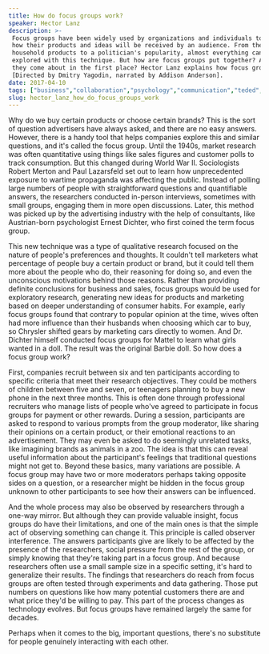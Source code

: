 ```yaml
---
title: How do focus groups work?
speaker: Hector Lanz
description: >-
 Focus groups have been widely used by organizations and individuals to find out
 how their products and ideas will be received by an audience. From the usage of
 household products to a politician's popularity, almost everything can be
 explored with this technique. But how are focus groups put together? And how did
 they come about in the first place? Hector Lanz explains how focus groups work.
 [Directed by Dmitry Yagodin, narrated by Addison Anderson].
date: 2017-04-10
tags: ["business","collaboration","psychology","communication","teded","education","animation"]
slug: hector_lanz_how_do_focus_groups_work
---
```


Why do we buy certain products or choose certain brands? This is the sort of question
advertisers have always asked, and there are no easy answers. However, there is a handy
tool that helps companies explore this and similar questions, and it's called the focus
group. Until the 1940s, market research was often quantitative using things like sales
figures and customer polls to track consumption. But this changed during World War II.
Sociologists Robert Merton and Paul Lazarsfeld set out to learn how unprecedented exposure
to wartime propaganda was affecting the public. Instead of polling large numbers of people
with straightforward questions and quantifiable answers, the researchers conducted 
in-person interviews, sometimes with small groups, engaging them in more open discussions.
Later, this method was picked up by the advertising industry with the help of consultants,
like Austrian-born psychologist Ernest Dichter, who first coined the term focus
group.

This new technique was a type of qualitative research focused on the nature of people's
preferences and thoughts. It couldn't tell marketers what percentage of people buy a
certain product or brand, but it could tell them more about the people who do, their
reasoning for doing so, and even the unconscious motivations behind those reasons. Rather
than providing definite conclusions for business and sales, focus groups would be used for
exploratory research, generating new ideas for products and marketing based on deeper
understanding of consumer habits. For example, early focus groups found that contrary to
popular opinion at the time, wives often had more influence than their husbands when
choosing which car to buy, so Chrysler shifted gears by marketing cars directly to women.
And Dr. Dichter himself conducted focus groups for Mattel to learn what girls wanted in a
doll. The result was the original Barbie doll. So how does a focus group
work?

First, companies recruit between six and ten participants according to specific criteria
that meet their research objectives. They could be mothers of children between five and
seven, or teenagers planning to buy a new phone in the next three months. This is often
done through professional recruiters who manage lists of people who've agreed to
participate in focus groups for payment or other rewards. During a session, participants
are asked to respond to various prompts from the group moderator, like sharing their
opinions on a certain product, or their emotional reactions to an advertisement. They may
even be asked to do seemingly unrelated tasks, like imagining brands as animals in a zoo.
The idea is that this can reveal useful information about the participant's feelings that
traditional questions might not get to. Beyond these basics, many variations are
possible. A focus group may have two or more moderators perhaps taking opposite sides on a
question, or a researcher might be hidden in the focus group unknown to other participants
to see how their answers can be influenced.

And the whole process may also be observed by researchers through a one-way mirror. But
although they can provide valuable insight, focus groups do have their limitations, and
one of the main ones is that the simple act of observing something can change it. This
principle is called observer interference. The answers participants give are likely to be
affected by the presence of the researchers, social pressure from the rest of the group,
or simply knowing that they're taking part in a focus group. And because researchers often
use a small sample size in a specific setting, it's hard to generalize their results. The
findings that researchers do reach from focus groups are often tested through experiments
and data gathering. Those put numbers on questions like how many potential customers there
are and what price they'd be willing to pay. This part of the process changes as
technology evolves. But focus groups have remained largely the same for
decades.

Perhaps when it comes to the big, important questions, there's no substitute for people
genuinely interacting with each other.

<!--
ad_duration=0
event="TED-Ed"
external_start_time=0
intro_duration=0
is_subtitle_required="False"
is_talk_featured="False"
language="en"
language_swap="False"
native_language="en"
number_of_related_talks=6
number_of_speakers=1
number_of_subtitled_videos=0
number_of_tags=7
number_of_talk_download_languages=25
number_of_talk_more_resources=0
number_of_talk_recommendations=0
number_of_talks_take_actions=0
post_ad_duration=0
published_timestamp="2019-12-18 20:53:09"
recording_date="2017-04-10"
speaker_is_published=0
speaker_name="Hector Lanz"
talk_name="How do focus groups work?"
talks_tags=["business","collaboration","psychology","communication","teded","education","animation"]
url_photo_talk="https://s3.amazonaws.com/talkstar-photos/uploads/7045c9b8-0a4b-4426-a1d0-e69386654af4/1612_23_A_Lanz_Hector_16x9_Textless.jpg"
url_webpage="https://www.ted.com/talks/hector_lanz_how_do_focus_groups_work"
video_type_name="TED-Ed Original"
-->